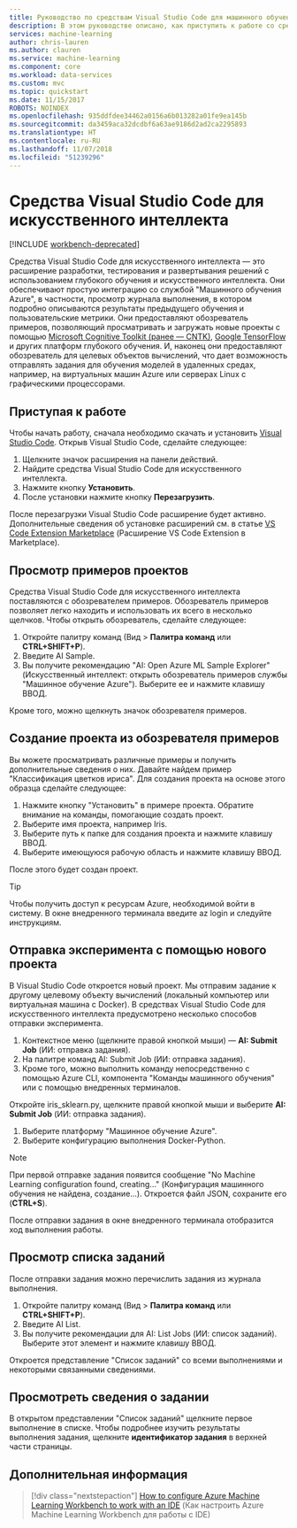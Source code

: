 ```yaml
---
title: Руководство по средствам Visual Studio Code для машинного обучения в Azure | Документация Майкрософт
description: В этом руководстве описано, как приступить к работе со средствами Visual Studio Code для машинного обучения для создания эксперимента, обучения модели и эксплуатации веб-службы.
services: machine-learning
author: chris-lauren
ms.author: clauren
ms.service: machine-learning
ms.component: core
ms.workload: data-services
ms.custom: mvc
ms.topic: quickstart
ms.date: 11/15/2017
ROBOTS: NOINDEX
ms.openlocfilehash: 935ddfdee34462a0156a6b013282a01fe9ea145b
ms.sourcegitcommit: da3459aca32dcdbf6a63ae9186d2ad2ca2295893
ms.translationtype: HT
ms.contentlocale: ru-RU
ms.lasthandoff: 11/07/2018
ms.locfileid: "51239296"
---
```

# <a name="visual-studio-code-tools-for-ai"></a>Средства Visual Studio Code для искусственного интеллекта

[!INCLUDE [workbench-deprecated](../../../includes/aml-deprecating-preview-2017.md)] 

Средства Visual Studio Code для искусственного интеллекта — это расширение разработки, тестирования и развертывания решений с использованием глубокого обучения и искусственного интеллекта. Они обеспечивают простую интеграцию со службой "Машинного обучения Azure", в частности, просмотр журнала выполнения, в котором подробно описываются результаты предыдущего обучения и пользовательские метрики. Они предоставляют обозреватель примеров, позволяющий просматривать и загружать новые проекты с помощью [Microsoft Cognitive Toolkit (ранее — CNTK)](https://www.microsoft.com/cognitive-toolkit), [Google TensorFlow](https://www.tensorflow.org) и других платформ глубокого обучения. И, наконец они предоставляют обозреватель для целевых объектов вычислений, что дает возможность отправлять задания для обучения моделей в удаленных средах, например, на виртуальных машин Azure или серверах Linux с графическими процессорами. 
 
## <a name="getting-started"></a>Приступая к работе 
Чтобы начать работу, сначала необходимо скачать и установить [Visual Studio Code](https://code.visualstudio.com/Download). Открыв Visual Studio Code, сделайте следующее:
1. Щелкните значок расширения на панели действий. 
2. Найдите средства Visual Studio Code для искусственного интеллекта. 
3. Нажмите кнопку **Установить**. 
4. После установки нажмите кнопку **Перезагрузить**. 

После перезагрузки Visual Studio Code расширение будет активно. Дополнительные сведения об установке расширений см. в статье [VS Code Extension Marketplace](https://code.visualstudio.com/docs/editor/extension-gallery) (Расширение VS Code Extension в Marketplace).

## <a name="exploring-project-samples"></a>Просмотр примеров проектов
Средства Visual Studio Code для искусственного интеллекта поставляются с обозревателем примеров. Обозреватель примеров позволяет легко находить и использовать их всего в несколько щелчков. Чтобы открыть обозреватель, сделайте следующее:   
1. Откройте палитру команд (Вид > **Палитра команд** или **CTRL+SHIFT+P**).
2. Введите AI Sample. 
3. Вы получите рекомендацию "AI: Open Azure ML Sample Explorer" (Искусственный интеллект: открыть обозреватель примеров службы "Машинное обучение Azure"). Выберите ее и нажмите клавишу ВВОД. 

Кроме того, можно щелкнуть значок обозревателя примеров.

## <a name="creating-a-new-project-from-the-sample-explorer"></a>Создание проекта из обозревателя примеров 
Вы можете просматривать различные примеры и получить дополнительные сведения о них. Давайте найдем пример "Классификация цветков ириса". Для создания проекта на основе этого образца сделайте следующее:
1. Нажмите кнопку "Установить" в примере проекта. Обратите внимание на команды, помогающие создать проект. 
2. Выберите имя проекта, например Iris.
3. Выберите путь к папке для создания проекта и нажмите клавишу ВВОД. 
4. Выберите имеющуюся рабочую область и нажмите клавишу ВВОД.

После этого будет создан проект.

> [!TIP]
> Чтобы получить доступ к ресурсам Azure, необходимой войти в систему. В окне внедренного терминала введите az login и следуйте инструкциям. 

## <a name="submitting-experiment-with-the-new-project"></a>Отправка эксперимента с помощью нового проекта
В Visual Studio Code откроется новый проект. Мы отправим задание к другому целевому объекту вычислений (локальный компьютер или виртуальная машина с Docker).
В средствах Visual Studio Code для искусственного интеллекта предусмотрено несколько способов отправки эксперимента. 
1. Контекстное меню (щелкните правой кнопкой мыши) — **AI: Submit Job** (ИИ: отправка задания).
2. На палитре команд AI: Submit Job (ИИ: отправка задания).
3. Кроме того, можно выполнить команду непосредственно с помощью Azure CLI, компонента "Команды машинного обучения" или с помощью внедренных терминалов.

Откройте iris_sklearn.py, щелкните правой кнопкой мыши и выберите **AI: Submit Job** (ИИ: отправка задания).
1. Выберите платформу "Машинное обучение Azure".
2. Выберите конфигурацию выполнения Docker-Python.

> [!NOTE]
> При первой отправке задания появится сообщение "No Machine Learning configuration found, creating..." (Конфигурация машинного обучения не найдена, создание...). Откроется файл JSON, сохраните его (**CTRL+S**).

После отправки задания в окне внедренного терминала отобразится ход выполнения работы. 

## <a name="view-list-of-jobs"></a>Просмотр списка заданий
После отправки задания можно перечислить задания из журнала выполнения.
1. Откройте палитру команд (Вид > **Палитра команд** или **CTRL+SHIFT+P**).
2. Введите AI List.
3. Вы получите рекомендации для AI: List Jobs (ИИ: список заданий). Выберите этот элемент и нажмите клавишу ВВОД.

Откроется представление "Список заданий" со всеми выполнениями и некоторыми связанными сведениями.

## <a name="view-job-details"></a>Просмотреть сведения о задании
В открытом представлении "Список заданий" щелкните первое выполнение в списке.
Чтобы подробнее изучить результаты выполнения задания, щелкните **идентификатор задания** в верхней части страницы. 

## <a name="next-steps"></a>Дополнительная информация
> [!div class="nextstepaction"]
> [How to configure Azure Machine Learning Workbench to work with an IDE](./how-to-configure-your-IDE.md) (Как настроить Azure Machine Learning Workbench для работы с IDE)
